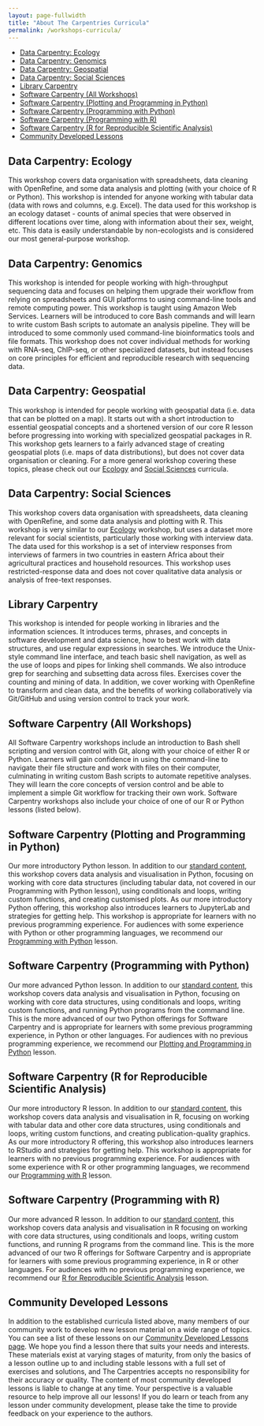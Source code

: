 ```yaml
---
layout: page-fullwidth
title: "About The Carpentries Curricula"
permalink: /workshops-curricula/
---
```


* [Data Carpentry: Ecology](#dc-ecology)
* [Data Carpentry: Genomics](#dc-genomics)
* [Data Carpentry: Geospatial](#dc-geospatial)
* [Data Carpentry: Social Sciences](#dc-socialsci)
* [Library Carpentry](#lc)
* [Software Carpentry (All Workshops)](#swc-all)
* [Software Carpentry (Plotting and Programming in Python)](#swc-plot-python)
* [Software Carpentry (Programming with Python)](#swc-prog-python)
* [Software Carpentry (Programming with R)](#swc-prog-R)
* [Software Carpentry (R for Reproducible Scientific Analysis)](#swc-repro-R)
* [Community Developed Lessons](#community-lessons)


## <a id="dc-ecology"></a> Data Carpentry: Ecology
This workshop covers data organisation with spreadsheets, data cleaning with OpenRefine, and some data analysis and plotting (with your
choice of R or Python). This workshop is intended for anyone working with tabular data (data with rows and columns, e.g. Excel). The data
used for this workshop is an ecology dataset - counts of animal species that were observed in different locations over time, along with
information about their sex, weight, etc. This data is easily understandable by non-ecologists and is considered our most general-purpose
workshop.

## <a id="dc-genomics"></a>Data Carpentry: Genomics
This workshop is intended for people working with high-throughput sequencing data and focuses on helping them upgrade their workflow from
relying on spreadsheets and GUI platforms to using command-line tools and remote computing power. This workshop is taught using Amazon
Web Services. Learners will be introduced to core Bash commands and will learn to write custom Bash scripts to automate an analysis
pipeline. They will be introduced to some commonly used command-line bioinformatics tools and file formats. This workshop does not cover
individual methods for working with RNA-seq, ChIP-seq, or other specialized datasets, but instead focuses on core principles for
efficient and reproducible research with sequencing data.

## <a id="dc-geospatial"></a>Data Carpentry: Geospatial
This workshop is intended for people working with geospatial data (i.e. data that can be plotted on a map). It starts out with a short
introduction to essential geospatial concepts and a shortened version of our core R lesson before progressing into working with
specialized geospatial packages in R. This workshop gets learners to a fairly advanced stage of creating geospatial plots (i.e. maps of
data distributions), but does not cover data organisation or cleaning. For a more general workshop covering these topics, please check
out our [Ecology](#dc-ecology) and [Social Sciences](#dc-socialsci) curricula.

## <a id="dc-socialsci"></a>Data Carpentry: Social Sciences
This workshop covers data organisation with spreadsheets, data cleaning with OpenRefine, and some data analysis and plotting with R. This
workshop is very similar to our [Ecology](#dc-ecology) workshop, but uses a dataset more relevant for social scientists, particularly those working with
interview data. The data used for this workshop is a set of interview responses from interviews of farmers in two countries in eastern
Africa about their agricultural practices and household resources. This workshop uses restricted-response data and does not cover
qualitative data analysis or analysis of free-text responses.

## <a id="lc"></a>Library Carpentry
This workshop is intended for people working in libraries and the information sciences. It introduces terms, phrases, and concepts in
software development and data science, how to best work with data structures, and use regular expressions in searches. We introduce the
Unix-style command line interface, and teach basic shell navigation, as well as the use of loops and pipes for linking shell commands.
We also introduce grep for searching and subsetting data across files. Exercises cover the counting and mining of data. In addition, we
cover working with OpenRefine to transform and clean data, and the benefits of working collaboratively via Git/GitHub and using version
control to track your work.

## <a id="swc-all"></a>Software Carpentry (All Workshops)
All Software Carpentry workshops include an introduction to Bash shell scripting and version control with Git, along with your choice of
either R or Python. Learners will gain confidence in using the command-line to navigate their file structure and work with files on their
computer, culminating in writing custom Bash scripts to automate repetitive analyses. They will learn the core concepts of version
control and be able to implement a simple Git workflow for tracking their own work. Software Carpentry workshops also include your
choice of one of our R or Python lessons (listed below).

## <a id="swc-plot-python"></a>Software Carpentry (Plotting and Programming in Python)
Our more introductory Python lesson. In addition to our [standard content](#swc-all), this workshop covers data analysis and
visualisation in Python, focusing on working with core data structures (including tabular data, not covered in our Programming with
Python lesson), using conditionals and loops, writing custom functions, and creating customised plots. As our more introductory Python
offering, this workshop also introduces learners to JupyterLab and strategies for getting help. This workshop is appropriate for learners
with no previous programming experience. For audiences with some experience with Python or other programming languages, we recommend our
[Programming with Python](#swc-prog-python) lesson.

## <a id="swc-prog-python"></a>Software Carpentry (Programming with Python)
Our more advanced Python lesson. In addition to our [standard content](#swc-all), this workshop covers data analysis and
visualisation in Python, focusing on working with core data structures, using conditionals and loops, writing custom functions, and
running Python programs from the command line. This is the more advanced of our two Python offerings for Software Carpentry and is
appropriate for learners with some previous programming experience, in Python or other languages. For audiences with no previous
programming experience, we recommend our [Plotting and Programming in Python](#swc-plot-python) lesson.

## <a id="swc-repro-R"></a>Software Carpentry (R for Reproducible Scientific Analysis)
Our more introductory R lesson. In addition to our [standard content](#swc-all), this workshop covers data analysis and
visualisation in R, focusing on working with tabular data and other core data structures, using conditionals and loops, writing custom
functions, and creating publication-quality graphics. As our more introductory R offering, this workshop also introduces learners to
RStudio and strategies for getting help. This workshop is appropriate for learners with no previous programming experience. For audiences
with some experience with R or other programming languages, we recommend our [Programming with R](#swc-prog-R) lesson.

## <a id="swc-prog-R"></a>Software Carpentry (Programming with R)
Our more advanced R lesson. In addition to our [standard content](#swc-all), this workshop covers data analysis and
visualisation in R focusing on working with core data structures, using conditionals and loops, writing custom functions, and running R
programs from the command line. This is the more advanced of our two R offerings for Software Carpentry and is appropriate for learners
with some previous programming experience, in R or other languages. For audiences with no previous programming experience, we recommend
our [R for Reproducible Scientific Analysis](#swc-repro-R) lesson.

## <a id="community-lessons"></a> Community Developed Lessons
In addition to the established curricula listed above,
many members of our community work to develop new lesson material
on a wide range of topics.
You can see a list of these lessons on our
[Community Developed Lessons page][community-lessons].
We hope you find a lesson there that suits your needs and interests.
These materials exist at varying stages of maturity,
from only the basics of a lesson outline up to and
including stable lessons with a full set of exercises and solutions,
and The Carpentries accepts no responsibility for
their accuracy or quality.
The content of most community developed lessons is liable to change at any time.
Your perspective is a valuable resource to help improve all our lessons!
If you do learn or teach from any lesson under community development,
please take the time to provide feedback on your experience to the authors.

[community-lessons]: https://carpentries.org/community-lessons/
